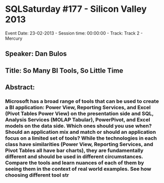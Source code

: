 # SQLSaturday #177 - Silicon Valley 2013
Event Date: 23-02-2013 - Session time: 00:00:00 - Track: Track 2 - Mercury
## Speaker: Dan Bulos
## Title: So Many BI Tools, So Little Time
## Abstract:
### Microsoft has a broad range of tools that can be used to create a BI application:  Power View, Reporting Services, and Excel (Pivot Tables  Power View) on the presentation side and SQL, Analysis Services (MOLAP  Tabular), PowerPivot, and Excel models on the data side.  Which ones should you use when?  Should an application mix and match or should an application focus on a limited set of tools?  While the technologies in each class have similarities (Power View, Reporting Services, and Pivot Tables all have bar charts), they are fundamentally different and should be used in different circumstances.  Compare the tools and learn nuances of each of them by seeing them in the context of real world examples.  See how choosing different tool str
